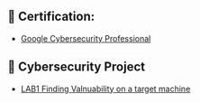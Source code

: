 <h2>📃 Certification:</h2>

- [Google Cybersecurity Professional](https://www.coursera.org/account/accomplishments/professional-cert/3S2KPZ6RQU5B)

<h2>💾 Cybersecurity Project </h2>

- [LAB1 Finding Valnuability on a target machine](https://docs.google.com/document/d/1QTJt-bq40ymIK_MucabY12yltkORbZY_VARZxmU51dE/edit?usp=sharing)
  
